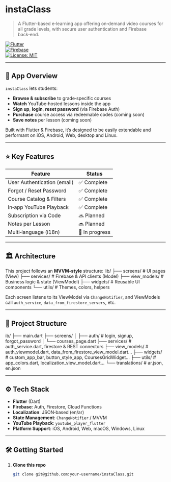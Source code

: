 # instaClass

> A Flutter-based e‑learning app offering on‑demand video courses for all grade levels, with secure user authentication and Firebase back‑end.

[![Flutter](https://img.shields.io/badge/Flutter-3.x-blue.svg)](https://flutter.dev)  
[![Firebase](https://img.shields.io/badge/Firebase-Auth%20%7C%20Firestore-orange.svg)](https://firebase.google.com)  
[![License: MIT](https://img.shields.io/badge/License-MIT-green.svg)](LICENSE)

---

## 🚀 App Overview

`instaClass` lets students:
- **Browse & subscribe** to grade‑specific courses  
- **Watch** YouTube‑hosted lessons inside the app  
- **Sign up**, **login**, **reset password** (via Firebase Auth)  
- **Purchase** course access via redeemable codes (coming soon)  
- **Save notes** per lesson (coming soon)

Built with Flutter & Firebase, it’s designed to be easily extendable and performant on iOS, Android, Web, desktop and Linux.

---

## ⭐ Key Features

| Feature                     | Status       |
|-----------------------------|--------------|
| User Authentication (email) | ✅ Complete  |
| Forgot / Reset Password     | ✅ Complete  |
| Course Catalog & Filters    | ✅ Complete  |
| In‑app YouTube Playback     | ✅ Complete  |
| Subscription via Code       | 🔜 Planned   |
| Notes per Lesson            | 🔜 Planned   |
| Multi‑language (i18n)       | 🔄 In progress |

---

## 🏛 Architecture

This project follows an **MVVM‑style** structure:
lib/
├── screens/ # UI pages (View)
├── services/ # Firebase & API clients (Model)
├── view_models/ # Business logic & state (ViewModel)
├── widgets/ # Reusable UI components
└── utils/ # Themes, colors, helpers

Each screen listens to its ViewModel via `ChangeNotifier`, and ViewModels call `auth_service`, `data_from_firestore_servers`, etc.

---

## 📂 Project Structure

ib/
├── main.dart
├── screens/
│ ├── auth/ # login, signup, forgot_password
│ └── courses_page.dart
├── services/ # auth_service.dart, firestore & REST connectors
├── view_models/ # auth_viewmodel.dart, data_from_firestore_view_model.dart…
├── widgets/ # custom_app_bar, button_style_app, CoursesGridWidget…
├── utils/ # app_colors.dart, localization_view_model.dart…
└── translations/ # ar.json, en.json

---

## ⚙️ Tech Stack

- **Flutter** (Dart)  
- **Firebase**: Auth, Firestore, Cloud Functions  
- **Localization**: JSON‑based (en/ar)  
- **State Management**: `ChangeNotifier` / MVVM  
- **YouTube Playback**: `youtube_player_flutter`  
- **Platform Support**: iOS, Android, Web, macOS, Windows, Linux

---

## 🛠 Getting Started

1. **Clone this repo**  
   ```bash
   git clone git@github.com:your-username/instaClass.git

